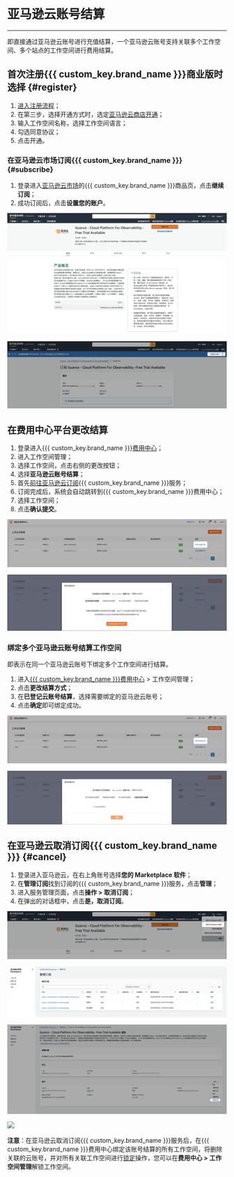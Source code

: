 # 亚马逊云账号结算
---

即直接通过亚马逊云账号进行充值结算，一个亚马逊云账号支持关联多个工作空间、多个站点的工作空间进行费用结算。

## 首次注册{{{ custom_key.brand_name }}}商业版时选择 {#register}

1. [进入注册流程](../../plans/commercial-register.md)；
2. 在第三步，选择开通方式时，选定[亚马逊云商店开通](#subscribe)；
3. 输入工作空间名称，选择工作空间语言；
4. 勾选同意协议；
5. 点击开通。


### 在亚马逊云市场订阅{{{ custom_key.brand_name }}} {#subscribe}

1. 登录进入[亚马逊云市场](https://awsmarketplace.amazonaws.cn/marketplace/pp/prodview-duyx7ds3f3cq2)的{{{ custom_key.brand_name }}}商品页，点击**继续订阅**；
2. 成功订阅后，点击**设置您的账户**。

![](../img/8.space_4.png)


![](../img/8.space_9.png)

## 在费用中心平台更改结算

1. 登录进入{{{ custom_key.brand_name }}}[费用中心](https://boss.guance.com)；
2. 进入工作空间管理；
3. 选择工作空间，点击右侧的更改按钮；
4. 选择**亚马逊云账号结算**；
5. 首先[前往亚马逊云订阅](#subscribe){{{ custom_key.brand_name }}}服务；
6. 订阅完成后，系统会自动跳转到{{{ custom_key.brand_name }}}费用中心；
7. 选择工作空间；
8. 点击**确认提交**。


![](../img/10.aws_change_1.png)



![](../img/15.aws_register_10.1.png)




### 绑定多个亚马逊云账号结算工作空间

即表示在同一个亚马逊云账号下绑定多个工作空间进行结算。

1. 进入[{{{ custom_key.brand_name }}}费用中心](https://boss.guance.com/#/signin) > 工作空间管理；
2. 点击**更改结算方式**；
3. 在**已登记云账号结算**，选择需要绑定的亚马逊云账号；
4. 点击**确定**即可绑定成功。

![](../img/10.aws_change_1.png)

![](../img/10.aws_change_2.png)




## 在亚马逊云取消订阅{{{ custom_key.brand_name }}} {#cancel}

1. 登录进入亚马逊云，在右上角账号选择**您的 Marketplace 软件**；
2. 在**管理订阅**找到订阅的{{{ custom_key.brand_name }}}服务，点击**管理**；
3. 进入服务管理页面，点击**操作 > 取消订阅**；
4. 在弹出的对话框中，点击**是，取消订阅**。

![](../img/8.space_13.png)



![](../img/8.space_14.png)


![](../img/8.space_15.png)


<img src="../../img/8.space_16.png" width="60%" >


**注意**：在亚马逊云取消订阅{{{ custom_key.brand_name }}}服务后，在{{{ custom_key.brand_name }}}费用中心绑定该账号结算的所有工作空间，将删除关联的云账号，并对所有关联工作空间进行[锁定](../../billing-center/workspace-management.md#workspace-lock)操作，您可以在**费用中心 > 工作空间管理**解锁工作空间。



